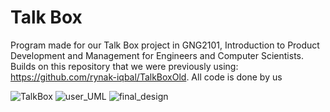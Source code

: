 # Talk Box

Program made for our Talk Box project in GNG2101, Introduction to Product Development and Management for Engineers and Computer Scientists.
Builds on this repository that we were previously using: https://github.com/rynak-iqbal/TalkBoxOld.
All code is done by us


![TalkBox](https://github.com/rynak-iqbal/TalkBox/assets/35643104/0db0bdb3-8742-4783-b3a1-b81c6a4b7f8d)
![user_UML](https://github.com/rynak-iqbal/TalkBox/assets/35643104/81bdb934-e973-40e4-a902-6d80619fd046)
![final_design](https://github.com/rynak-iqbal/TalkBox/assets/35643104/431336b2-88ba-4f6b-89dd-a61a7223574d)
